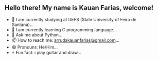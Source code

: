 ## Hello there! My name is Kauan Farias, welcome!

- 🔭 I am currently studying at UEFS (State University of Feira de Santana)...
- 🌱 I am currently learning C programming language...
- 💬 Ask me about Python...
- 📫 How to reach me: arrudakauanfarias@gmail.com...
- 😄 Pronouns: He/Him...
- ⚡ Fun fact: i play guitar and draw...


